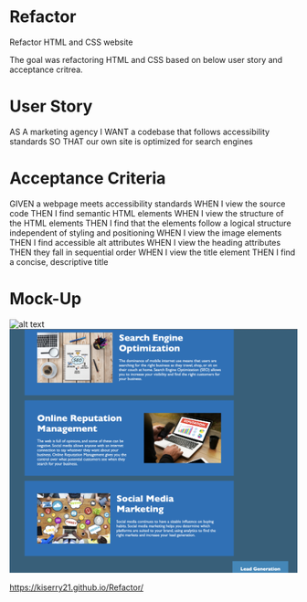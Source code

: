 # Refactor
Refactor HTML and CSS website

The goal was refactoring HTML and CSS based on below user story and acceptance critrea.

# User Story
AS A marketing agency
I WANT a codebase that follows accessibility standards
SO THAT our own site is optimized for search engines


# Acceptance Criteria

GIVEN a webpage meets accessibility standards
WHEN I view the source code
THEN I find semantic HTML elements
WHEN I view the structure of the HTML elements
THEN I find that the elements follow a logical structure independent of styling and positioning
WHEN I view the image elements
THEN I find accessible alt attributes
WHEN I view the heading attributes
THEN they fall in sequential order
WHEN I view the title element
THEN I find a concise, descriptive title

# Mock-Up

![alt text](./assets/images/SS1.png)
![alt text](./assets/images/SS2.png)

https://kiserry21.github.io/Refactor/


